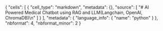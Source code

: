 {
 "cells": [
  {
   "cell_type": "markdown",
   "metadata": {},
   "source": [
    "# AI Powered Medical Chatbot using RAG and LLM(Langchain, OpenAI, ChromaDB)\n"
   ]
  }
 ],
 "metadata": {
  "language_info": {
   "name": "python"
  }
 },
 "nbformat": 4,
 "nbformat_minor": 2
}
